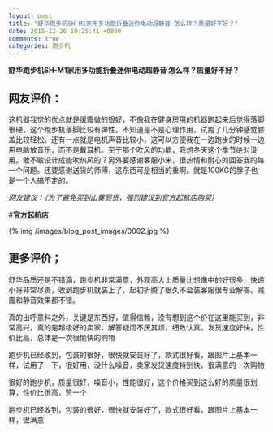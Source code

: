```yaml
---
layout: post
title: "舒华跑步机SH-M1家用多功能折叠迷你电动超静音 怎么样？质量好不好？"
date: 2015-12-26 19:25:41 +0800
comments: true
categories: 跑步机
---
```


**舒华跑步机SH-M1家用多功能折叠迷你电动超静音 怎么样？质量好不好？**

## 网友评价：

这机器我觉的优点就是缓震做的很好，不像我在健身房用的机器跑起来后觉得落脚很硬，这个跑步机落脚比较有弹性，不知道是不是心理作用，试跑了几分钟感觉膝盖比较轻松。还有一点就是电机声音比较小，这可以方便我在一边跑步的时候一边用电脑放音乐，而不是戴耳机。至于那个吹风的功能，我想冬天这个季节绝对没用。敢不敢设计成能吹热风的？另外要感谢客服小米，很热情和耐心的回答我的每一个问题。还要感谢送货的师傅，这东西可是相当的重啊。就是100KG的胖子也是一个人搞不定的。

*网友建议：（为了避免买到山寨假货，强烈建议到官方起航店购买）*

#[**官方起航店**](http://redirect.simba.taobao.com/rd?w=unionnojs&f=http%3A%2F%2Fai.taobao.com%2Fauction%2Fedetail.htm%3Fe%3DIUU4NBeTRdbuDAZjWhpTWFUgpewIZ%252Fa1JRIgGruGArxBWJVBnwmj7tnO073KpEUuesayvrQ7hvkEwiwEAUVRm%252BkhmNFX%252F3dHWvA9v2QHrugIdF8vpPzQmyxkRCTGouB62RhcKuFJ45lCWFrKVr5xjA%253D%253D%26ptype%3D100010%26from%3Dbasic&k=5ccfdb950740ca16&c=un&b=alimm_0&p=mm_109581374_12296429_46532450)

<!--More-->

{% img /images/blog_post_images/0002.jpg %}

## 更多评价；

舒华品质还是不错滴，跑步机非常满意，外观高大上质量比想像中的好很多，快递小哥非常尽责，收到跑步机就装上了，起初折腾了很久不会装客服很专业解答。减震和静音效果都不错。

真的出呼意料之外，关键是东西好，值得信赖，没有想到这个价在这里能买到，非常高兴，真的是超级好的卖家，解答疑问不厌其烦，细致认真。发货速度好快，性价比高，总体是一次很愉快的购物

跑步机已经收到，包装的很好，很快就安装好了，款式很好看，跟图片上基本一样，试用了一下，很好用，没什么噪音，卖家发货速度特别快，很满意的一次购物

很好的跑步机，质量很好，噪音小，性能很好，这个价格买到这么好的质量很划算，性价比很高，赞一个

跑步机已经收到，包装的很好，很快就安装好了，款式很好看，跟图片上基本一样，很满意
